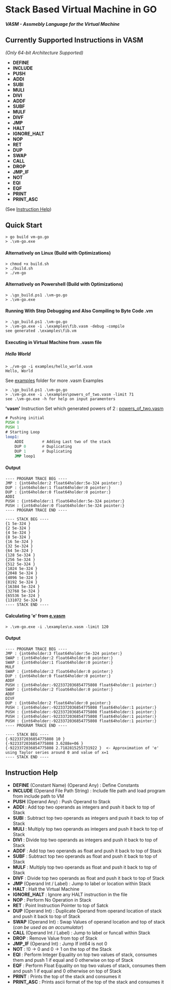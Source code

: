 # Stack Based Virtual Machine in GO

##### VASM - Assmebly Language for the Virtual Machine

## Currently Supported Instructions in VASM

_(Only 64-bit Architecture Supported)_

- **DEFINE**
- **INCLUDE**
- **PUSH**
- **ADDI**
- **SUBI**
- **MULI**
- **DIVI**
- **ADDF**
- **SUBF**
- **MULF**
- **DIVF**
- **JMP**
- **HALT**
- **IGNORE_HALT**
- **NOP**
- **RET**
- **DUP**
- **SWAP**
- **CALL**
- **DROP**
- **JMP_IF**
- **NOT**
- **EQI**
- **EQF**
- **PRINT**
- **PRINT_ASC**

(See [Instruction Help](#instruction-help))

## Quick Start

```console
> go build vm-go.go
> .\vm-go.exe
```

#### Alternatively on Linux (Build with Optimizations)

```console
> chmod +x build.sh
> ./build.sh
> ./vm-go
```

#### Alternatively on Powershell (Build with Optimizations)

```console
> .\go_build.ps1 .\vm-go.go
> .\vm-go.exe
```

#### Running With Step Debugging and Also Compiling to Byte Code .vm

```console
> .\go_build.ps1 .\vm-go.go
> .\vm-go.exe -i .\examples\fib.vasm -debug -compile
see generated .\examples\fib.vm
```

#### Executing in Virtual Machine from .vasm file

##### Hello World

```console
> ./vm-go -i examples/hello_world.vasm
Hello, World
```

See [examples](./examples) folder for more .vasm Examples

```console
> .\go_build.ps1 .\vm-go.go
> .\vm-go.exe -i .\examples\powers_of_two.vasm -limit 71
see .\vm-go.exe -h for help on input paramenters
```

**'vasm'** Instruction Set which generated powers of 2 : [powers_of_two.vasm](./examples/powers_of_two.vasm)

```asm
# Pushing initial
PUSH 0
PUSH 1
# Starting Loop
loop1:
    ADDI		# Adding Last two of the stack
    DUP 0		# Duplicating
    DUP 1		# Duplicating
    JMP loop1
```

#### Output

```console
---- PROGRAM TRACE BEG ----
JMP : {int64holder:2 float64holder:5e-324 pointer:}
DUP : {int64holder:1 float64holder:0 pointer:}
DUP : {int64holder:0 float64holder:0 pointer:}
ADDI
PUSH : {int64holder:1 float64holder:5e-324 pointer:}
PUSH : {int64holder:0 float64holder:5e-324 pointer:}
---- PROGRAM TRACE END ----

---- STACK BEG ----
{1 5e-324 }
{2 5e-324 }
{4 5e-324 }
{8 5e-324 }
{16 5e-324 }
{32 5e-324 }
{64 5e-324 }
{128 5e-324 }
{256 5e-324 }
{512 5e-324 }
{1024 5e-324 }
{2048 5e-324 }
{4096 5e-324 }
{8192 5e-324 }
{16384 5e-324 }
{32768 5e-324 }
{65536 5e-324 }
{131072 5e-324 }
---- STACK END ----
```

#### Calculating 'e' from [e.vasm](./examples/e.vasm)

```console
> .\vm-go.exe -i .\examples\e.vasm -limit 120
```

#### Output

```console
---- PROGRAM TRACE BEG ----
JMP : {int64holder:3 float64holder:5e-324 pointer:}
SWAP : {int64holder:2 float64holder:0 pointer:}
SWAP : {int64holder:1 float64holder:0 pointer:}
MULF
SWAP : {int64holder:2 float64holder:0 pointer:}
DUP : {int64holder:0 float64holder:0 pointer:}
ADDF
PUSH : {int64holder:-9223372036854775808 float64holder:1 pointer:}
SWAP : {int64holder:2 float64holder:0 pointer:}
ADDF
DIVF
DUP : {int64holder:2 float64holder:0 pointer:}
PUSH : {int64holder:-9223372036854775808 float64holder:1 pointer:}
PUSH : {int64holder:-9223372036854775808 float64holder:1 pointer:}
PUSH : {int64holder:-9223372036854775808 float64holder:1 pointer:}
PUSH : {int64holder:-9223372036854775808 float64holder:1 pointer:}
---- PROGRAM TRACE END ----

---- STACK BEG ----
{-9223372036854775808 10 }
{-9223372036854775808 3.6288e+06 }
{-9223372036854775808 2.7182815255731922 }  <- Approximation of 'e' using Taylor series around 0 and value of x=1
---- STACK END ----
```

## Instruction Help

- **DEFINE** (Constant Name) (Operand Any) : Define Constants
- **INCLUDE** (Operand File Path String) : Include file path and load program from include path to VM
- **PUSH** (Operand Any) : Push Operand to Stack
- **ADDI** : Add top two operands as integers and push it back to top of Stack
- **SUBI** : Subtract top two operands as integers and push it back to top of Stack
- **MULI** : Multiply top two operands as integers and push it back to top of Stack
- **DIVI** : Divide top two operands as integers and push it back to top of Stack
- **ADDF** : Add top two operands as float and push it back to top of Stack
- **SUBF** : Subtract top two operands as float and push it back to top of Stack
- **MULF** : Multiply top two operands as float and push it back to top of Stack
- **DIVF** : Divide top two operands as float and push it back to top of Stack
- **JMP** (Operand Int / Label) : Jump to label or location within Stack
- **HALT** : Halt the Virtual Machine
- **IGNORE_HALT** : Ignore any HALT instruction in the file
- **NOP** : Perform No Operation in Stack
- **RET** : Point Instruction Pointer to top of Satck
- **DUP** (Operand Int) : Duplicate Operand from operand location of stack and push it back to top of Stack
- **SWAP** (Operand Int) : Swap Values of operand location and top of stack (_can be used as an accumulator_)
- **CALL** (Operand Int / Label) : Jump to label or funcall within Stack
- **DROP** : Remove Value from top of Stack
- **JMP_IF** (Operand Int) : Jump If int64 is not 0
- **NOT** : !0 -> 0 and 0 -> 1 on the top of the Stack
- **EQI** : Perform Integer Equality on top two values of stack, consumes them and push 1 if equal and 0 otherwise on top of Stack
- **EQF** : Perform Float Equality on top two values of stack, consumes them and push 1 if equal and 0 otherwise on top of Stack
- **PRINT** : Prints the top of the stack and consumes it
- **PRINT_ASC** : Prints ascii format of the top of the stack and consumes it
